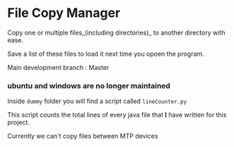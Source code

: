 # File Copy Manager
Copy one or multiple files_(including directories)_ to another directory with ease.

Save a list of these files to load it next time you opoen the program.

Main development branch : Master

### ubuntu and windows are no longer maintained

Inside <code>dummy</code> folder you will find a script called <code>lineCounter.py</code>

This script counts the total lines of every java file that <strong>I</strong> have written for this project.

Currently we can't copy files between MTP devices